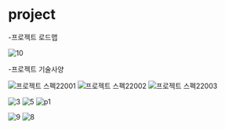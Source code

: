 # project

-프로젝트 로드맵

![10](https://user-images.githubusercontent.com/105902237/169476484-9f42f42c-65ac-441c-9ec0-9d288621e248.PNG)


-프로젝트 기술사양


![프로젝트 스펙22001](https://user-images.githubusercontent.com/105902237/169479587-3d65c2a0-e2d6-429b-b5b9-f17ffc42fa3b.jpg)
![프로젝트 스펙22002](https://user-images.githubusercontent.com/105902237/169479592-26c94b4a-8e2e-4405-99fe-9982ba8b0af2.jpg)
![프로젝트 스펙22003](https://user-images.githubusercontent.com/105902237/169479594-b1f1b9b3-6961-49e1-af87-ede42a442c2c.jpg)



![3](https://user-images.githubusercontent.com/105902237/169480060-0f84d863-7e1f-4cd5-bccf-324eb34eb744.PNG)
![5](https://user-images.githubusercontent.com/105902237/169480062-5a3c41f6-a13a-4849-94c1-f2e7a6655a9e.PNG)
![p1](https://user-images.githubusercontent.com/105902237/169480065-589f2020-ff0f-400c-b3b1-5de8fd654484.PNG)



![9](https://user-images.githubusercontent.com/105902237/169480234-5475f209-ad5b-46db-8df6-416a2b9a3065.PNG)
![8](https://user-images.githubusercontent.com/105902237/169480239-99745815-2520-4519-ad85-d3d682af4319.PNG)



